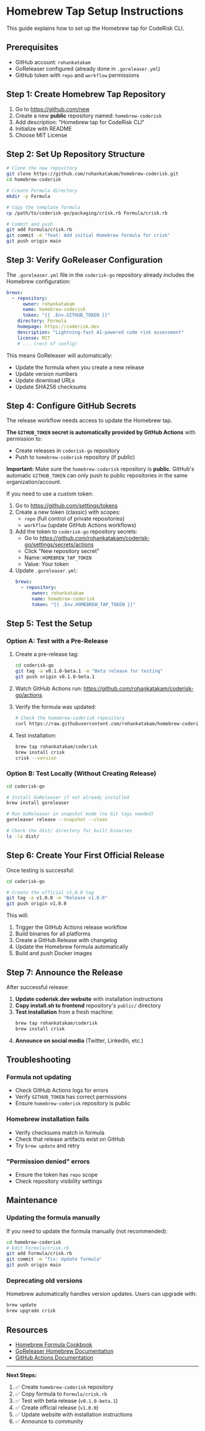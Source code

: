 # Homebrew Tap Setup Instructions

This guide explains how to set up the Homebrew tap for CodeRisk CLI.

## Prerequisites

- GitHub account: `rohankatakam`
- GoReleaser configured (already done in `.goreleaser.yml`)
- GitHub token with `repo` and `workflow` permissions

## Step 1: Create Homebrew Tap Repository

1. Go to https://github.com/new
2. Create a new **public** repository named: `homebrew-coderisk`
3. Add description: "Homebrew tap for CodeRisk CLI"
4. Initialize with README
5. Choose MIT License

## Step 2: Set Up Repository Structure

```bash
# Clone the new repository
git clone https://github.com/rohankatakam/homebrew-coderisk.git
cd homebrew-coderisk

# Create Formula directory
mkdir -p Formula

# Copy the template formula
cp /path/to/coderisk-go/packaging/crisk.rb Formula/crisk.rb

# Commit and push
git add Formula/crisk.rb
git commit -m "feat: Add initial Homebrew formula for crisk"
git push origin main
```

## Step 3: Verify GoReleaser Configuration

The `.goreleaser.yml` file in the `coderisk-go` repository already includes the Homebrew configuration:

```yaml
brews:
  - repository:
      owner: rohankatakam
      name: homebrew-coderisk
      token: "{{ .Env.GITHUB_TOKEN }}"
    directory: Formula
    homepage: https://coderisk.dev
    description: "Lightning-fast AI-powered code risk assessment"
    license: MIT
    # ... (rest of config)
```

This means GoReleaser will automatically:
- Update the formula when you create a new release
- Update version numbers
- Update download URLs
- Update SHA256 checksums

## Step 4: Configure GitHub Secrets

The release workflow needs access to update the Homebrew tap.

**The `GITHUB_TOKEN` secret is automatically provided by GitHub Actions** with permission to:
- Create releases in `coderisk-go` repository
- Push to `homebrew-coderisk` repository (if public)

**Important:** Make sure the `homebrew-coderisk` repository is **public**. GitHub's automatic `GITHUB_TOKEN` can only push to public repositories in the same organization/account.

If you need to use a custom token:

1. Go to https://github.com/settings/tokens
2. Create a new token (classic) with scopes:
   - `repo` (full control of private repositories)
   - `workflow` (update GitHub Actions workflows)
3. Add the token to `coderisk-go` repository secrets:
   - Go to https://github.com/rohankatakam/coderisk-go/settings/secrets/actions
   - Click "New repository secret"
   - Name: `HOMEBREW_TAP_TOKEN`
   - Value: Your token
4. Update `.goreleaser.yml`:
   ```yaml
   brews:
     - repository:
         owner: rohankatakam
         name: homebrew-coderisk
         token: "{{ .Env.HOMEBREW_TAP_TOKEN }}"
   ```

## Step 5: Test the Setup

### Option A: Test with a Pre-Release

1. Create a pre-release tag:
   ```bash
   cd coderisk-go
   git tag -a v0.1.0-beta.1 -m "Beta release for testing"
   git push origin v0.1.0-beta.1
   ```

2. Watch GitHub Actions run: https://github.com/rohankatakam/coderisk-go/actions

3. Verify the formula was updated:
   ```bash
   # Check the homebrew-coderisk repository
   curl https://raw.githubusercontent.com/rohankatakam/homebrew-coderisk/main/Formula/crisk.rb
   ```

4. Test installation:
   ```bash
   brew tap rohankatakam/coderisk
   brew install crisk
   crisk --version
   ```

### Option B: Test Locally (Without Creating Release)

```bash
cd coderisk-go

# Install GoReleaser if not already installed
brew install goreleaser

# Run GoReleaser in snapshot mode (no Git tags needed)
goreleaser release --snapshot --clean

# Check the dist/ directory for built binaries
ls -la dist/
```

## Step 6: Create Your First Official Release

Once testing is successful:

```bash
cd coderisk-go

# Create the official v1.0.0 tag
git tag -a v1.0.0 -m "Release v1.0.0"
git push origin v1.0.0
```

This will:
1. Trigger the GitHub Actions release workflow
2. Build binaries for all platforms
3. Create a GitHub Release with changelog
4. Update the Homebrew formula automatically
5. Build and push Docker images

## Step 7: Announce the Release

After successful release:

1. **Update coderisk.dev website** with installation instructions
2. **Copy install.sh to frontend** repository's `public/` directory
3. **Test installation** from a fresh machine:
   ```bash
   brew tap rohankatakam/coderisk
   brew install crisk
   ```
4. **Announce on social media** (Twitter, LinkedIn, etc.)

## Troubleshooting

### Formula not updating

- Check GitHub Actions logs for errors
- Verify `GITHUB_TOKEN` has correct permissions
- Ensure `homebrew-coderisk` repository is public

### Homebrew installation fails

- Verify checksums match in formula
- Check that release artifacts exist on GitHub
- Try `brew update` and retry

### "Permission denied" errors

- Ensure the token has `repo` scope
- Check repository visibility settings

## Maintenance

### Updating the formula manually

If you need to update the formula manually (not recommended):

```bash
cd homebrew-coderisk
# Edit Formula/crisk.rb
git add Formula/crisk.rb
git commit -m "fix: Update formula"
git push origin main
```

### Deprecating old versions

Homebrew automatically handles version updates. Users can upgrade with:

```bash
brew update
brew upgrade crisk
```

## Resources

- [Homebrew Formula Cookbook](https://docs.brew.sh/Formula-Cookbook)
- [GoReleaser Homebrew Documentation](https://goreleaser.com/customization/homebrew/)
- [GitHub Actions Documentation](https://docs.github.com/en/actions)

---

**Next Steps:**
1. ✅ Create `homebrew-coderisk` repository
2. ✅ Copy formula to `Formula/crisk.rb`
3. ✅ Test with beta release (`v0.1.0-beta.1`)
4. ✅ Create official release (`v1.0.0`)
5. ✅ Update website with installation instructions
6. ✅ Announce to community
